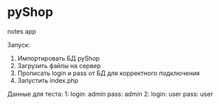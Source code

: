 # pyShop
notes app

Запуск:
1. Импортировать БД pyShop 
2. Загрузить файлы на сервер
3. Прописать login и pass от  БД для корректного подключения
4. Запустить index.php

Данные для теста:
1: login: admin pass: admin
2: login: user pass: user
